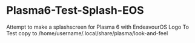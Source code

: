 # Plasma6-Test-Splash-EOS
Attempt to make a splashscreen for Plasma 6 with EndeavourOS Logo
To Test copy to 
  /home/username/.local/share/plasma/look-and-feel
